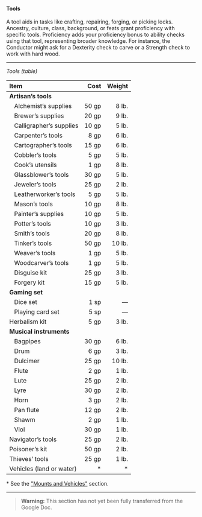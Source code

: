 #### Tools

A tool aids in tasks like crafting, repairing, forging, or picking locks.
Ancestry, culture, class, background, or feats grant proficiency with specific tools.
Proficiency adds your proficiency bonus to ability checks using that tool, representing broader knowledge.
For instance, the Conductor might ask for a Dexterity check to carve or a Strength check to work with hard wood.

___

_Tools (table)_

| Item | Cost | Weight |
|:-----|-----:|-------:|
| **Artisan’s tools**
| &#160;&#160; Alchemist’s supplies    | 50 gp |  8 lb. |
| &#160;&#160; Brewer’s supplies       | 20 gp |  9 lb. |
| &#160;&#160; Calligrapher’s supplies | 10 gp |  5 lb. |
| &#160;&#160; Carpenter’s tools       |  8 gp |  6 lb. |
| &#160;&#160; Cartographer’s tools    | 15 gp |  6 lb. |
| &#160;&#160; Cobbler’s tools         |  5 gp |  5 lb. |
| &#160;&#160; Cook’s utensils         |  1 gp |  8 lb. |
| &#160;&#160; Glassblower’s tools     | 30 gp |  5 lb. |
| &#160;&#160; Jeweler’s tools         | 25 gp |  2 lb. |
| &#160;&#160; Leatherworker’s tools   |  5 gp |  5 lb. |
| &#160;&#160; Mason’s tools           | 10 gp |  8 lb. |
| &#160;&#160; Painter’s supplies      | 10 gp |  5 lb. |
| &#160;&#160; Potter’s tools          | 10 gp |  3 lb. |
| &#160;&#160; Smith’s tools           | 20 gp |  8 lb. |
| &#160;&#160; Tinker’s tools          | 50 gp | 10 lb. |
| &#160;&#160; Weaver’s tools          |  1 gp |  5 lb. |
| &#160;&#160; Woodcarver’s tools      |  1 gp |  5 lb. |
| &#160;&#160; Disguise kit            | 25 gp |  3 lb. |
| &#160;&#160; Forgery kit             | 15 gp |  5 lb. |
| **Gaming set**
| &#160;&#160; Dice set                |  1 sp |      — |
| &#160;&#160; Playing card set        |  5 sp |      — |
| Herbalism kit                        |  5 gp |  3 lb. |
| **Musical instruments**
| &#160;&#160; Bagpipes                | 30 gp |  6 lb. |
| &#160;&#160; Drum                    |  6 gp |  3 lb. |
| &#160;&#160; Dulcimer                | 25 gp | 10 lb. |
| &#160;&#160; Flute                   |  2 gp |  1 lb. |
| &#160;&#160; Lute                    | 25 gp |  2 lb. |
| &#160;&#160; Lyre                    | 30 gp |  2 lb. |
| &#160;&#160; Horn                    |  3 gp |  2 lb. |
| &#160;&#160; Pan flute               | 12 gp |  2 lb. |
| &#160;&#160; Shawm                   |  2 gp |  1 lb. |
| &#160;&#160; Viol                    | 30 gp |  1 lb. |
| Navigator’s tools                    | 25 gp |  2 lb. |
| Poisoner’s kit                       | 50 gp |  2 lb. |
| Thieves’ tools                       | 25 gp |  1 lb. |
| Vehicles (land or water)             |    \* |     \* |

\* See the ["Mounts and Vehicles"](#Mounts_and_Vehicles_mounts_and_vehicles) section.

___

> **Warning:**
> This section has not yet been fully transferred from the Google Doc.
